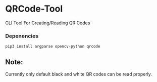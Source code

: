 # QRCode-Tool
CLI Tool For Creating/Reading QR Codes

### Depenencies 
`pip3 install argparse opencv-python qrcode`

## Note:
Currently only default black and white QR codes can be read properly.

